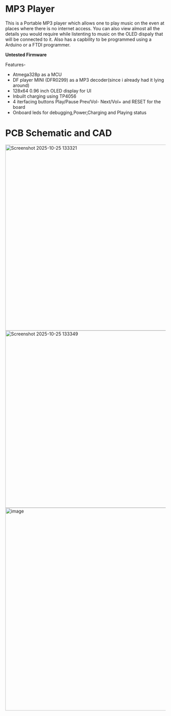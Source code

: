 # MP3 Player

This is a Portable MP3 player which allows one to play music on the even at places where there is no internet access.
You can also view almost all the details you would require while listenting to music on the OLED dispaly that will be connected to it.
Also has a capbility to be programmed using a Arduino or a FTDI programmer.

**Untested Firmware**

Features-
- Atmega328p as a MCU
- DF player MINI (DFR0299) as a MP3 decoder(since i already had it lying around)
- 128x64 0.96 inch OLED display for UI
- Inbuilt charging using TP4056
- 4 iterfacing buttons Play/Pause  Prev/Vol-  Next/Vol+ and RESET for the board 
- Onboard leds for debugging,Power,Charging and Playing status

# PCB Schematic and CAD
<img width="695" height="582" alt="Screenshot 2025-10-25 133321" src="https://github.com/user-attachments/assets/1e41b7ca-78dd-4378-99c0-326a84a2edf6" />
<img width="615" height="555" alt="Screenshot 2025-10-25 133349" src="https://github.com/user-attachments/assets/f8b7e67e-485f-413b-8c9c-cf7a38d8dc1d" />
<img width="960" height="635" alt="image" src="https://github.com/user-attachments/assets/c3a44214-22f8-419a-955f-ac7c71c87541" />

